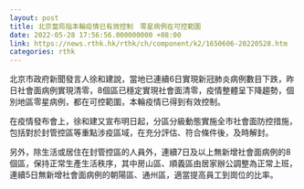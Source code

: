 ```yaml
---
layout: post
title: 北京當局指本輪疫情已有效控制　零星病例在可控範圍
date: 2022-05-28 17:56:56.000000000 +08:00
link: https://news.rthk.hk/rthk/ch/component/k2/1650606-20220528.htm
categories: rthk
---
```


北京市政府新聞發言人徐和建說，當地已連續6日實現新冠肺炎病例數目下跌，昨日社會面病例實現清零，8個區已穩定實現社會面清零，疫情整體呈下降趨勢，個別地區零星病例，都在可控範圍，本輪疫情已得到有效控制。

在疫情發布會上，徐和建又宣布明日起，分區分級動態實施全市社會面防控措施，包括對於封管控區等重點涉疫區域，在充分評估、符合條件後，及時解封。

另外，除生活或居住在封管控區的人員外，連續7日及以上無新增社會面病例的8個區，保持正常生產生活秩序，其中房山區、順義區由居家辦公調整為正常上班，連續5日無新增社會面病例的朝陽區、通州區，適當提高員工到崗位的比率。
